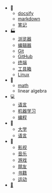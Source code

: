 - :notebook:
  - [docsify](/blog/docsify/)
  - [markdown](/blog/markdown/)
  - [笔记](/blog/notebook/)
- :factory:
  - [浏览器](/environment/browser/)
  - [编辑器](/environment/editor/)
  - [Git](/environment/git/)
  - [GitHub](/environment/GitHub/)
  - [终端](/environment/terminal/)
  - [工具箱](/environment/kit/)
  - [Linux](/environment/OS/Linux/)
- :triangular_ruler:
  - [math](/math/)
  - linear algebra
- :computer:
  - [语言](/CS/lang/)
  - [机器学习](/CS/Machine-Learning/)
  - [编程](/CS/programming/)
- :school:
  - [大学](/education/university/)
  - [语言](/education/LCID/)
- :dancer:
  - [影视](/entertainment/video/)
  - [音乐](/entertainment/music/)
  - [游戏](/entertainment/game/)
  - [朋友](/entertainment/friends/)
  - [书籍](/entertainment/book/)
  - [运动](/entertainment/sports/)
- [:money_with_wings:](/donation.md)
